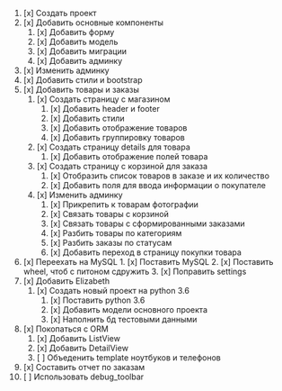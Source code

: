 1.  [x] Создать проект
2.  [x] Добавить основные компоненты
    1.  [x] Добавить форму
    2.  [x] Добавить модель
    3.  [x] Добавить миграции
    4.  [x] Добавить админку
3.  [x] Изменить админку
4.  [x] Добавить стили и bootstrap
5.  [x] Добавить товары и заказы
    1.  [x] Создать страницу с магазином
        1.  [x] Добавить header и footer
        2.  [x] Добавить стили
        3.  [x] Добавить отображение товаров
        4.  [x] Добавить группировку товаров
    2.  [x] Создать страницу details для товара
        1.  [x] Добавить отображение полей товара
    3.  [x] Создать страницу с корзиной для заказа
        1.  [x] Отобразить список товаров в заказе и их количество
        2.  [x] Добавить поля для ввода информации о покупателе
    4.  [x] Изменить админку
        1.  [x] Прикрепить к товарам фотографии
        2.  [x] Связать товары с корзиной
        3.  [x] Связать товары с сформированными заказами
        4.  [x] Разбить товары по категориям
        5.  [x] Разбить заказы по статусам
        6.  [x] Добавить переход в страницу покупки товара
6.  [x] Переехать на MySQL
        1.  [x] Поставить MySQL
        2.  [x] Поставить wheel, чтоб с питоном сдружить
        3.  [x] Поправить settings
7.  [x] Добавить Elizabeth
    1.  [x] Создать новый проект на python 3.6
        1.  [x] Поставить python 3.6
        2.  [x] Добавить модели основного проекта
        3.  [x] Наполнить бд тестовыми данными
 8. [x] Покопаться с ORM
    1.  [x] Добавить ListView
    2.  [x] Добавить DetailView
    3.  [ ] Объеденить template ноутбуков и телефонов
9.  [x] Составить отчет по заказам
10. [ ] Использовать debug_toolbar